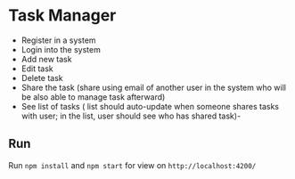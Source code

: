 # Task Manager
- Register in a system
- Login into the system
- Add new task
- Edit task
- Delete task
- Share the task (share using email of another user in the system who will be also able to manage task afterward)
- See list of tasks ( list should auto-update when someone shares tasks with user; in the list, user should see who has shared task)- 

## Run
Run `npm install` and `npm start` for view on `http://localhost:4200/`
